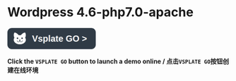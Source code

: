 # Wordpress 4.6-php7.0-apache

<a href="https://www.vsplate.com/?docker-compose=https://github.com/vsplate/dcenvs/wordpress/4.6-php7.0-apache"><img alt="VSPLATE GO" src="https://raw.githubusercontent.com/vsplate/images/master/vsgo_btn.png" width="200px"></a>

**Click the `VSPLATE GO` button to launch a demo online / 点击`VSPLATE GO`按钮创建在线环境**